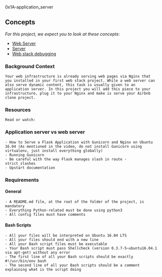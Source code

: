 0x1A-application_server

## Concepts
<i>For this project, we expect you to look at these concepts:</i>

- [Web Server](https://intranet.alxswe.com/concepts/17)
- [Server](https://intranet.alxswe.com/concepts/67)
- [Web stack debugging](https://intranet.alxswe.com/concepts/68)

[]()

### Background Context


	Your web infrastructure is already serving web pages via Nginx that you installed in your first web stack project. While a web server can also serve dynamic content, this task is usually given to an application server. In this project you will add this piece to your infrastructure, plug it to your Nginx and make is serve your Airbnb clone project.

### Resources
	Read or watch:

### Application server vs web server
	- How to Serve a Flask Application with Gunicorn and Nginx on Ubuntu 16.04 (As mentioned in the video, do not install Gunicorn using virtualenv, just install everything globally)
	- Running Gunicorn
	- Be careful with the way Flask manages slash in route - strict_slashes
	- Upstart documentation
### Requirements
#### General
	- A README.md file, at the root of the folder of the project, is mandatory
	- Everything Python-related must be done using python3
	- All config files must have comments
#### Bash Scripts
	- All your files will be interpreted on Ubuntu 16.04 LTS
	- All your files should end with a new line
	- All your Bash script files must be executable
	- Your Bash script must pass Shellcheck (version 0.3.7-5~ubuntu16.04.1 via apt-get) without any error
	- The first line of all your Bash scripts should be exactly #!/usr/bin/env bash
	- The second line of all your Bash scripts should be a comment explaining what is the script doing
